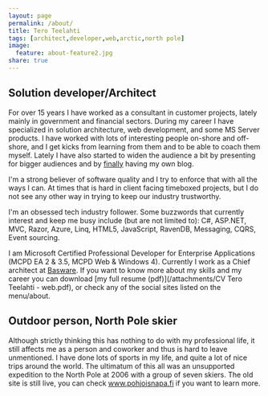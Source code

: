 ```yaml
---
layout: page
permalink: /about/
title: Tero Teelahti
tags: [architect,developer,web,arctic,north pole]
image:
  feature: about-feature2.jpg
share: true
---
```


## Solution developer/Architect

For over 15 years I have worked as a consultant in customer projects, lately mainly in government and financial sectors. During my career I have specialized in solution architecture, web development, and some MS Server products. I have worked with lots of interesting people on-shore and off-shore, and I get kicks from learning from them and to be able to coach them myself. Lately I have also started to widen the audience a bit by presenting for bigger audiences and by [finally](/blog/hello-world) having my own blog. 

I'm a strong believer of software quality and I try to enforce that with all the ways I can. At times that is hard in client facing timeboxed projects, but I do not see any other way in trying to keep our industry trustworthy.

I'm an obsessed tech industry follower. Some buzzwords that currently interest and keep me busy include (but are not limited to): C#, ASP.NET, MVC, Razor, Azure, Linq, HTML5, JavaScript, RavenDB, Messaging, CQRS, Event sourcing. 

I am Microsoft Certified Professional Developer for Enterprise Applications (MCPD EA 2 & 3.5, MCPD Web & Windows 4). Currently I work as a Chief architect at [Basware](http://www.basware.com). If you want to know more about my skills and my career you can download [my full resume (pdf)](/attachments/CV Tero Teelahti - web.pdf), or check any of the social sites listed on the menu/about.

## Outdoor person, North Pole skier

Although strictly thinking this has nothing to do with my professional life, it still affects me as a person and coworker and thus is hard to leave unmentioned. I have done lots of sports in my life, and quite a lot of nice trips around the world. The ultimatum of this all was an unsupported expedition to the North Pole at 2006 with a group of seven skiers. The old site is still live, you can check www.pohjoisnapa.fi if you want to learn more.
